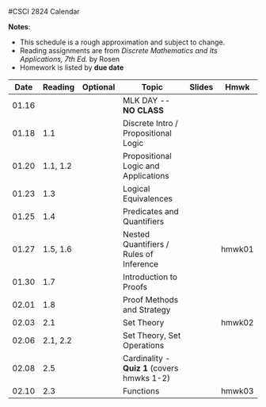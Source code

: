 #CSCI 2824 Calendar

**Notes**:
- This schedule is a rough approximation and subject to change.
- Reading assignments are from _Discrete Mathematics and Its Applications, 7th Ed._ by Rosen 
- Homework is listed by **due date**

| Date 		   | Reading         |  Optional   |                Topic             	 | Slides   | Hmwk  	| 
|:------------:| ----------------| ------------|-------------------------------------|----------|-----------|
| 01.16        | 		         | 			   | MLK DAY -- **NO CLASS**			 |			|			| 
| 01.18        | 1.1			 | 			   | Discrete Intro / Propositional Logic|			|			| 
| 01.20        | 1.1, 1.2 		 |             | Propositional Logic and Applications|			|       																																	| 
| 01.23        | 1.3			 | 			   | Logical Equivalences				 |			|			| 
| 01.25        | 1.4			 | 			   | Predicates and Quantifiers 		 |			|			| 
| 01.27        | 1.5, 1.6	     | 			   | Nested Quantifiers / Rules of Inference |		| hmwk01																																	| 
| 01.30        | 1.7			 | 			   | Introduction to Proofs 			 |			|			| 
| 02.01        | 1.8			 | 			   | Proof Methods and Strategy			 | 			|			| 
| 02.03        | 2.1	         | 			   | Set Theory 						 |			| hmwk02																																	| 
| 02.06        | 2.1, 2.2		 | 			   | Set Theory, Set Operations			 |          |			| 
| 02.08        | 2.5			 | 			   | Cardinality - **Quiz 1** (covers hmwks 1-2) |	|			| 
| 02.10        | 2.3	         | 			   | Functions 							 |			| hmwk03																																	| 
<!--
| 02.13        | 				 | 			   | 									 |          |			| 
| 02.15        | 				 | 			   | 									 |	 		|			| 
| 02.17        | 		         | 			   |  									 |			| 																																			| 
| 02.20        | 				 |	     	   | 									 |	    	|			| 
| 02.22        | 				 | 			   | 									 | 			|			| 
| 02.24        | 		         | 			   |  									 |			| 																																			| 
| 02.27        | 				 | 			   | 									 |	 		|			| 
| 03.01        | 				 | 			   | 									 |	 		|			| 
| 03.03        | 		         | 			   |  									 |			| 																																			| 
| 03.06        | 				 | 			   | 									 |	        | 			| 
| 03.08        | 				 | 			   | 									 |	        |			| 
| 03.10        | 		         | 			   | 									 |			| 																																			| 
| 03.13        | 			     | 			   | 									 |			|			| 
| 03.15        | 			     | 			   | 									 |			|			| 
| 03.17        | 		         | 			   | 									 |			| 																																			| 
| 03.20        | 				 | 			   | 									 |			|			| 
| 03.22        | 				 |             | 									 |          |			| 
| 03.24        | 		         | 			   | 									 |			| 																																			| 
| 03.27        | 			     | 			   | Spring Break -- **NO CLASS**		 |			|			| 
| 03.29        | 			     | 			   | Spring Break -- **NO CLASS**		 |			|			| 
| 03.31        | 			     | 			   | Spring Break -- **NO CLASS**		 |			|																																			| 
| 04.03        | 				 | 			   | 									 |			|			| 
| 04.05        | 				 | 			   | 									 |			|			| 
| 04.07        | 				 | 			   | 									 |			| 																																			| 
| 04.10        | 				 |  		   | 									 |			|			| 
| 04.12        | 				 | 			   | 									 |			|			| 
| 04.14        | 				 | 			   | 									 |			| 																																			| 
| 04.17        | 				 | 			   | 									 |			|			| 
| 04.19        | 				 | 			   | 									 |			|			| 
| 04.21        | 				 | 			   | 									 |			|																																			| 
| 04.24        | 				 | 			   | 									 |			|			| 
| 04.26        | 				 | 			   | 									 |			|			| 
| 04.28        | 				 | 			   | 									 |			|																																			| 
| 05.01        | 				 | 			   | 									 |			|			| 
| 05.03        | 				 | 			   | 									 |			|			| 
| 05.05        | 				 | 			   | 									 |			| 			| 
-->

